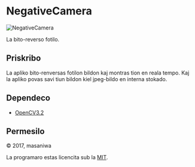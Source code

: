 NegativeCamera
===

![NegativeCamera](https://masaniwasdp.github.io/NegativeCamera/Screenshot.png)

La bito-reverso fotilo.

## Priskribo
La apliko bito-renversas fotilon bildon kaj montras tion en reala tempo.
Kaj la apliko povas savi tiun bildon kiel jpeg-bildo en interna stokado.

## Dependeco
+ [OpenCV3.2](http://opencv.org)

## Permesilo
© 2017, masaniwa

La programaro estas licencita sub la [MIT](https://github.com/masaniwasdp/NegativeCamera/blob/master/Licence.txt).
